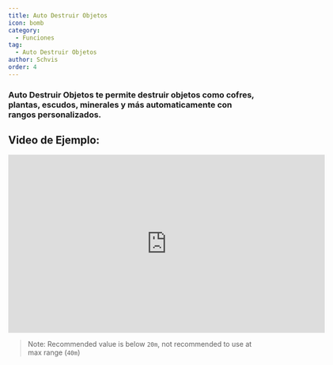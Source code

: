 ```yaml
---
title: Auto Destruir Objetos
icon: bomb
category:
  - Funciones
tag:
  - Auto Destruir Objetos
author: Schvis
order: 4
---
```


### Auto Destruir Objetos te permite destruir objetos como cofres, plantas, escudos, minerales y más automaticamente con rangos personalizados.

## Video de Ejemplo:

<div class="iframe-container"><iframe width="640" height="360" src="https://www.youtube.com/embed/3ML6s3SR8nE?list=PL5eI1Tb64p56g27qfYk7VuFTz4FK6YrKa" title="Korepi - Auto Destroy" frameborder="0" allow="accelerometer; autoplay; clipboard-write; encrypted-media; gyroscope; picture-in-picture; web-share" allowfullscreen></iframe></div>

>Note: Recommended value is below `20m`, not recommended to use at max range (`40m`)

